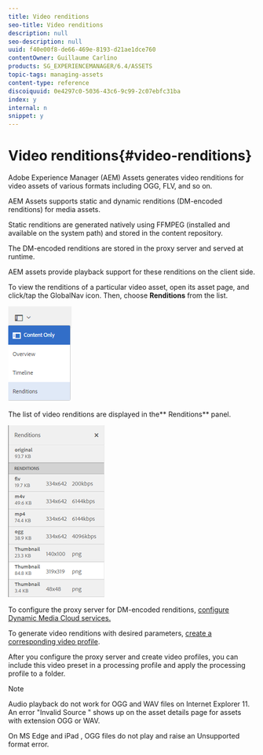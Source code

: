 ```yaml
---
title: Video renditions
seo-title: Video renditions
description: null
seo-description: null
uuid: f40e00f8-de66-469e-8193-d21ae1dce760
contentOwner: Guillaume Carlino
products: SG_EXPERIENCEMANAGER/6.4/ASSETS
topic-tags: managing-assets
content-type: reference
discoiquuid: 0e4297c0-5036-43c6-9c99-2c07ebfc31ba
index: y
internal: n
snippet: y
---
```


# Video renditions{#video-renditions}

<!--
Comment Type: remark
Last Modified By: (alvawb)
Last Modified Date: 2017-11-30T05:30:59.326-0500
<p>Move to dynamic media and merge with DM</p>
<p>Static renditions is Assets. DM renditions is DM. </p>
<p> </p>
<p>Not sure if this topic makes sense - it doesn't seem to entirely fit in the Video Profiles topic either.</p>
<p> </p>
-->

Adobe Experience Manager (AEM) Assets generates video renditions for video assets of various formats including OGG, FLV, and so on.

AEM Assets supports static and dynamic renditions (DM-encoded renditions) for media assets.

Static renditions are generated natively using FFMPEG (installed and available on the system path) and stored in the content repository.

The DM-encoded renditions are stored in the proxy server and served at runtime.

AEM assets provide playback support for these renditions on the client side.

To view the renditions of a particular video asset, open its asset page, and click/tap the GlobalNav icon. Then, choose **Renditions** from the list.

![](assets/chlimage_1-493.png)

The list of video renditions are displayed in the** Renditions** panel. 

![](assets/chlimage_1-494.png)

To configure the proxy server for DM-encoded renditions, [configure Dynamic Media Cloud services.](../../assets/using/config-dynamic.md)

To generate video renditions with desired parameters, [create a corresponding video profile](../../assets/using/video-profiles.md).

After you configure the proxy server and create video profiles, you can include this video preset in a processing profile and apply the processing profile to a folder.

>[!NOTE]
>
>Audio playback do not work for OGG and WAV files on Internet Explorer 11. An error "Invalid Source " shows up on the asset details page for assets with extension OGG or WAV.
>
>On MS Edge and iPad , OGG files do not play and raise an Unsupported format error.

